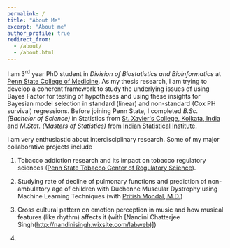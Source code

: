 ```yaml
---
permalink: /
title: "About Me"
excerpt: "About me"
author_profile: true
redirect_from: 
  - /about/
  - /about.html
---
```


I am 3<sup>rd</sup> year PhD student in _Division of Biostatistics and Bioinformatics_ at [Penn State College of Medicine](https://med.psu.edu/). As my thesis research, I am trying to develop a coherent framework to study the underlying issues of using Bayes Factor for testing of hypotheses and using these insights for Bayesian model selection in standard (linear) and non-standard (Cox PH survival) regressions. Before joining Penn State, I completed _B.Sc. (Bachelor of Science)_ in Statistics from [St. Xavier's College, Kolkata, India](http://www.sxccal.edu/) and _M.Stat. (Masters of Statistics)_ from [Indian Statistical Institute](https://www.isical.ac.in/). 

I am very enthusiastic about interdisciplinary research. Some of my major collaborative projects include

1. Tobacco addiction research and its impact on tobacco regulatory sciences ([Penn State Tobacco Center of Regulatory Science](https://sites.psu.edu/tcors/)).

2. Studying rate of decline of pulmonary functions and prediction of non-ambulatory age of children with Duchenne Muscular Dystrophy using Machine Learning Techniques (with [Pritish Mondal, M.D.](https://childrens.pennstatehealth.org/display-provider/-/provider/1923/pritish-mondal-md))

3. Cross cultural pattern on emotion perception in music and how musical features (like rhythm) affects it (with [Nandini Chatterjee Singh(http://nandinisingh.wixsite.com/labweb)])

4. 
